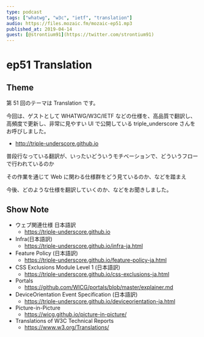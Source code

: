 ```yaml
---
type: podcast
tags: ["whatwg", "w3c", "ietf", "translation"]
audio: https://files.mozaic.fm/mozaic-ep51.mp3
published_at: 2019-04-14
guest: [@strontium91](https://twitter.com/strontium91)
---
```


# ep51 Translation

## Theme

第 51 回のテーマは Translation です。

今回は、ゲストとして WHATWG/W3C/IETF などの仕様を、高品質で翻訳し、高頻度で更新し、非常に見やすい UI で公開している triple_underscore さんをお呼びしました。

- http://triple-underscore.github.io

普段行なっている翻訳が、いったいどういうモチベーションで、どういうフローで行われているのか

その作業を通じて Web に関わる仕様群をどう見ているのか、などを踏まえ

今後、どのような仕様を翻訳していくのか、などをお聞きしました。

## Show Note

- ウェブ関連仕様 日本語訳
  - https://triple-underscore.github.io
- Infra(日本語訳)
  - https://triple-underscore.github.io/infra-ja.html
- Feature Policy (日本語訳)
  - https://triple-underscore.github.io/feature-policy-ja.html
- CSS Exclusions Module Level 1 (日本語訳)
  - https://triple-underscore.github.io/css-exclusions-ja.html
- Portals
  - https://github.com/WICG/portals/blob/master/explainer.md
- DeviceOrientation Event Specification (日本語訳)
  - https://triple-underscore.github.io/deviceorientation-ja.html
- Picture-in-Picture
  - https://wicg.github.io/picture-in-picture/
- Translations of W3C Technical Reports
  - https://www.w3.org/Translations/
